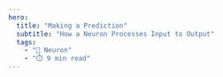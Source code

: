 ```yaml
---
hero:
  title: "Making a Prediction"
  subtitle: "How a Neuron Processes Input to Output"
  tags:
    - "🧠 Neuron"
    - "⏱️ 9 min read"
---
```


